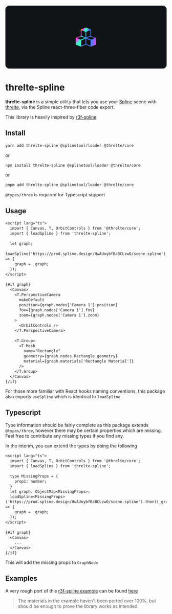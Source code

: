 ![](https://raw.githubusercontent.com/hongkiulam/threlte-spline/main/.github/screenshots/hero.png)

# threlte-spline

**threlte-spline** is a simple utility that lets you use your [Spline](https://spline.design/) scene with [threlte](https://threlte.xyz/), via the Spline react-three-fiber code export.

This library is heavily inspired by [r3f-spline](https://github.com/splinetool/r3f-spline)

## Install

```bash
yarn add threlte-spline @splinetool/loader @threlte/core
```

or

```bash
npm install threlte-spline @splinetool/loader @threlte/core
```

or

```bash
pnpm add threlte-spline @splinetool/loader @threlte/core
```

`@types/three` is required for Typescript support

## Usage

```svelte
<script lang="ts">
  import { Canvas, T, OrbitControls } from '@threlte/core';
  import { loadSpline } from 'threlte-spline';

  let graph;
  loadSpline('https://prod.spline.design/HwAUoybfBaBCLzwO/scene.spline').then((_graph) => {
    graph = _graph;
  });
</script>

{#if graph}
  <Canvas>
    <T.PerspectiveCamera
      makeDefault
      position={graph.nodes['Camera 1'].position}
      fov={graph.nodes['Camera 1'].fov}
      zoom={graph.nodes['Camera 1'].zoom}
    >
      <OrbitControls />
    </T.PerspectiveCamera>

    <T.Group>
      <T.Mesh
        name="Rectangle"
        geometry={graph.nodes.Rectangle.geometry}
        material={graph.materials['Rectangle Material']}
      />
    </T.Group>
  </Canvas>
{/if}
```

For those more familiar with React hooks naming conventions, this package also exports `useSpline` which is identical to `loadSpline`

## Typescript

Type information should be fairly complete as this package extends `@types/three`, however there may be certain properties which are missing. Feel free to contribute any missing types if you find any.

In the interim, you can extend the types by doing the following

```svelte
<script lang="ts">
  import { Canvas, T, OrbitControls } from '@threlte/core';
  import { loadSpline } from 'threlte-spline';

  type MissingProps = {
    prop1: number;
  }
  let graph: ObjectMap<MissingProps>;
  loadSpline<MissingProps>('https://prod.spline.design/HwAUoybfBaBCLzwO/scene.spline').then((_graph) => {
    graph = _graph;
  });
</script>

{#if graph}
  <Canvas>
    ...
  </Canvas>
{/if}
```

This will add the missing props to `GraphNode`

## Examples

A very rough port of this [r3f-spline example](https://codesandbox.io/s/2giomw?file=/src/Scene.js) can be found [here](https://stackblitz.com/edit/vitejs-vite-uyxmpf?file=src/App.svelte)

> The materials in the example haven't been ported over 100%, but should be enough to prove the library works as intended